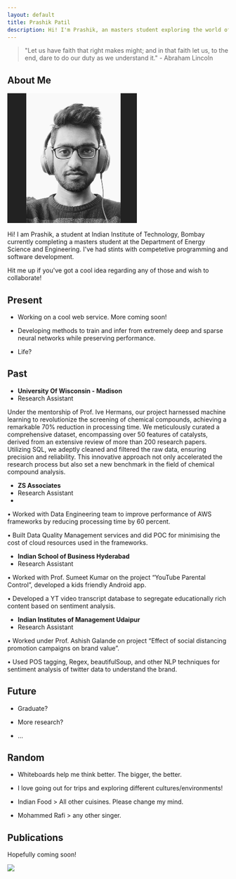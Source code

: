 ```yaml
---
layout: default
title: Prashik Patil
description: Hi! I'm Prashik, an masters student exploring the world of computer science.
---
```


> "Let us have faith that right makes might; and in that faith let us, to the end, dare to do our duty as we understand it." - Abraham Lincoln

## About Me

<img class="profile-picture" src="Prashik.png">

Hi! I am Prashik, a student at Indian Institute of Technology, Bombay currently completing a masters student at the Department of Energy Science and Engineering. I've had stints with competetive programming and software development.  

Hit me up if you've got a cool idea regarding any of those and wish to collaborate!

## Present

* Working on a cool web service. More coming soon!

* Developing methods to train and infer from extremely deep and sparse neural networks while preserving performance. 

* Life?


## Past

* **University Of Wisconsin - Madison**	
* Research Assistant	

Under the mentorship of Prof. Ive Hermans, our project harnessed machine learning to revolutionize the screening of chemical compounds, achieving a remarkable 70% reduction in processing time. We meticulously curated a comprehensive dataset, encompassing over 50 features of catalysts, derived from an extensive review of more than 200 research papers. Utilizing SQL, we adeptly cleaned and filtered the raw data, ensuring precision and reliability. This innovative approach not only accelerated the research process but also set a new benchmark in the field of chemical compound analysis.


* **ZS Associates**	
* Research Assistant
* 
• Worked with Data Engineering team to improve performance of AWS frameworks by reducing processing time by 60 percent.

• Built Data Quality Management services and did POC for minimising the cost of cloud resources used in the frameworks.


* **Indian School of Business	Hyderabad**
* Research Assistant
  
• Worked with Prof. Sumeet Kumar on the project “YouTube Parental Control”, developed a kids friendly Android app. 

• Developed a YT video transcript database to segregate educationally rich content based on sentiment analysis.


* **Indian Institutes of Management Udaipur**	
* Research Assistant
  
• Worked under Prof. Ashish Galande on project “Effect of social distancing promotion campaigns on brand value”.

• Used POS tagging, Regex, beautifulSoup, and other NLP techniques for sentiment analysis of twitter data to understand the brand. 


## Future


* Graduate?

* More research?

* ...

## Random

* Whiteboards help me think better. The bigger, the better. 

* I love going out for trips and exploring different cultures/environments!

* Indian Food > All other cuisines. Please change my mind. 

* Mohammed Rafi > any other singer. 


## Publications

Hopefully coming soon!

<img src="https://imgs.xkcd.com/comics/machine_learning_2x.png">



